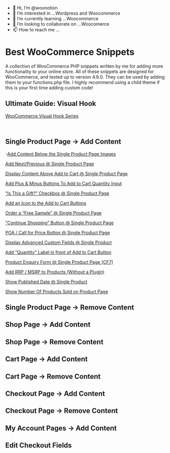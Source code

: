 - 👋 Hi, I’m @woonotion
- 👀 I’m interested in ...Wordpress and Woocommerce
- 🌱 I’m currently learning ...Woocommerce
- 💞️ I’m looking to collaborate on ...Woocomerce
- 📫 How to reach me ...

<!---
woonotion/woonotion is a ✨ special ✨ repository because its `README.md` (this file) appears on your GitHub profile.
You can click the Preview link to take a look at your changes.
--->
# Best WooCommerce Snippets
A collection of WooCommerce PHP snippets written by me for adding more functionality to your online store. All of these snippets are designed for WooCommerce, and tested up to version 4.8.0.
They can be used by adding them to your functions.php file. I highly recommend using a child theme if this is your first time adding custom code!

## Ultimate Guide: Visual Hook
[WooCommerce Visual Hook Series](https://www.businessbloomer.com/category/woocommerce-tips/visual-hook-series/)


<br/>

## Single Product Page -> Add Content
-[Add Content Below the Single Product Page Images](https://businessbloomer.com/woocommerce-add-content-below-the-single-product-page-images/)

[Add Next/Previous @ Single Product Page](https://businessbloomer.com/woocommerce-add-nextprevious-single-product-page/)

[Display Content Above Add to Cart @ Single Product Page](https://businessbloomer.com/woocommerce-add-text-add-cart-single-product-page/)

[Add Plus & Minus Buttons To Add to Cart Quantity Input](https://businessbloomer.com/woocommerce-add-plus-minus-buttons-to-add-to-cart-quantity-input/)

[“Is This a Gift?” Checkbox @ Single Product Page](https://businessbloomer.com/woocommerce-gift-checkbox-single-product-page/)

[Add an Icon to the Add to Cart Buttons](https://businessbloomer.com/woocommerce-add-icon-add-cart-buttons/)

[Order a “Free Sample” @ Single Product Page](https://businessbloomer.com/woocommerce-order-free-sample-single-product-page/)

[“Continue Shopping” Button @ Single Product Page](https://businessbloomer.com/woocommerce-continue-shopping-button-single-product-page/)

[POA / Call for Price Button @ Single Product Page](https://businessbloomer.com/woocommerce-poa-call-price-button-price-empty/)

[Display Advanced Custom Fields @ Single Product](https://businessbloomer.com/woocommerce-display-advanced-custom-fields-single-product/)

[Add “Quantity” Label in front of Add to Cart Button](https://businessbloomer.com/woocommerce-add-quantity-label-front-add-cart-button/)

[Product Enquiry Form @ Single Product Page (CF7)](https://businessbloomer.com/woocommerce-show-inquiry-form-single-product-page-cf7/)

[Add RRP / MSRP to Products (Without a Plugin)](https://businessbloomer.com/woocommerce-display-rrp-msrp-manufacturer-price/)

[Show Published Date @ Single Product](https://businessbloomer.com/woocommerce-show-product-published-date/)

[Show Number Of Products Sold on Product Page](https://businessbloomer.com/woocommerce-show-number-products-sold-product-page/)

## Single Product Page -> Remove Content

## Shop Page -> Add Content

## Shop Page -> Remove Content

## Cart Page -> Add Content

## Cart Page -> Remove Content

## Checkout Page -> Add Content

## Checkout Page -> Remove Content

## My Account Pages -> Add Content

## Edit Checkout Fields
